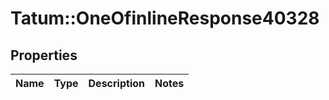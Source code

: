 # Tatum::OneOfinlineResponse40328

## Properties
Name | Type | Description | Notes
------------ | ------------- | ------------- | -------------

